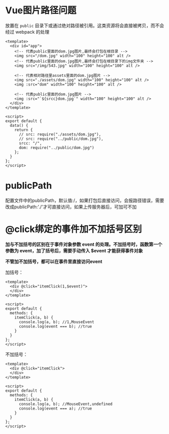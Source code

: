 # Vue图片路径问题

放置在 `public` 目录下或通过绝对路径被引用。这类资源将会直接被拷贝，而不会经过 webpack 的处理

```vue
<template>
  <div id="app">
   	<!-- 代表public里面的dom.jpg图片,最终会打包在根目录 -->
    <img src="/dom.jpg" width="100" height="100" alt />
    <!-- 代表public里面的dom.jpg图片,最终会打包在根目录下的img文件夹 -->
    <img src="/img/543.jpg" width="100" height="100" alt />
      
    <!-- 代表相对路径里assets里面的dom.jpg图片 -->
    <img src="./assets/dom.jpg" width="100" height="100" alt />
    <img :src="dom" width="100" height="100" alt />
      
    <!-- 代表public里面的dom.jpg图片 -->
    <img :src="`${srcc}dom.jpg`" width="100" height="100" alt />
  </div>
</template>

<script>
export default {
  data() {
    return {
      // src: require("./assets/dom.jpg"),
      // src: require("../public/dom.jpg"),
      srcc: "/",
      dom: require("../public/dom.jpg")
    };
  }
};
</script>

```

# publicPath

配置文件中的publicPath，默认值:/，如果打包后直接访问，会报路径错误，需要改成publicPath:'./'才可直接访问，如果上传服务器后，可加可不加

# @click绑定的事件加不加括号区别

**加与不加括号的区别在于事件对象参数 event 的处理。不加括号时，函数第一个参数为 event，加了括号后，需要手动传入 $event 才能获得事件对象**

**不管加不加括号，都可以在事件里直接访问event**

加括号：

```vue
<template>
  <div @click="itemClick(1,$event)">
  </div>
</template>

<script>
export default {
  methods: {
    itemClick(a, b) {
      console.log(a, b); //1,MouseEvent
      console.log(event === b); //true
    }
  }
};
</script>
```

不加括号：

```
<template>
  <div @click="itemClick">
  </div>
</template>

<script>
export default {
  methods: {
    itemClick(a, b) {
      console.log(a, b); //MouseEvent,undefined
      console.log(event === a); //true
    }
  }
};
</script>
```